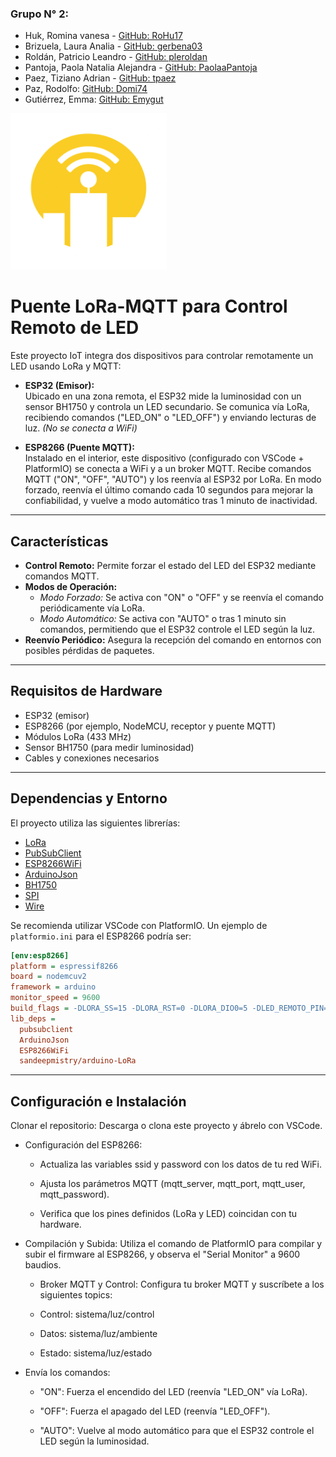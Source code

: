 
### Grupo N° 2:

- Huk, Romina vanesa - [GitHub: RoHu17](https://github.com/RoHu17)
- Brizuela, Laura Analia - [GitHub: gerbena03](https://github.com/gerbena03)
- Roldán, Patricio Leandro -  [GitHub: pleroldan](https://github.com/pleroldan)
- Pantoja, Paola Natalia Alejandra - [GitHub: PaolaaPantoja](https://github.com/PaolaaPantoja)
- Paez, Tiziano Adrian - [GitHub: tpaez](https://github.com/tpaez)
- Paz, Rodolfo: [GitHub: Domi74](https://github.com/Domi74)
- Gutiérrez, Emma: [GitHub: Emygut ](https://github.com/Emygut)

<p align="Left">
  <img src="Logo01.png" alt="Logo" width="250">
</p>

# Puente LoRa-MQTT para Control Remoto de LED

Este proyecto IoT integra dos dispositivos para controlar remotamente un LED usando LoRa y MQTT:

- **ESP32 (Emisor):**  
  Ubicado en una zona remota, el ESP32 mide la luminosidad con un sensor BH1750 y controla un LED secundario. Se comunica vía LoRa, recibiendo comandos ("LED_ON" o "LED_OFF") y enviando lecturas de luz. *(No se conecta a WiFi)*

- **ESP8266 (Puente MQTT):**  
  Instalado en el interior, este dispositivo (configurado con VSCode + PlatformIO) se conecta a WiFi y a un broker MQTT. Recibe comandos MQTT ("ON", "OFF", "AUTO") y los reenvía al ESP32 por LoRa. En modo forzado, reenvía el último comando cada 10 segundos para mejorar la confiabilidad, y vuelve a modo automático tras 1 minuto de inactividad.

---

## Características

- **Control Remoto:** Permite forzar el estado del LED del ESP32 mediante comandos MQTT.
- **Modos de Operación:**  
  - *Modo Forzado:* Se activa con "ON" o "OFF" y se reenvía el comando periódicamente vía LoRa.  
  - *Modo Automático:* Se activa con "AUTO" o tras 1 minuto sin comandos, permitiendo que el ESP32 controle el LED según la luz.
- **Reenvío Periódico:** Asegura la recepción del comando en entornos con posibles pérdidas de paquetes.

---

## Requisitos de Hardware

- ESP32 (emisor)
- ESP8266 (por ejemplo, NodeMCU, receptor y puente MQTT)
- Módulos LoRa (433 MHz)
- Sensor BH1750 (para medir luminosidad)
- Cables y conexiones necesarios

---

## Dependencias y Entorno

El proyecto utiliza las siguientes librerías:
- [LoRa](https://github.com/sandeepmistry/arduino-LoRa)
- [PubSubClient](https://pubsubclient.knolleary.net/)
- [ESP8266WiFi](https://github.com/esp8266/Arduino)
- [ArduinoJson](https://arduinojson.org/)
- [BH1750](https://github.com/claws/BH1750)
- [SPI](https://www.arduino.cc/en/Reference/SPI)
- [Wire](https://www.arduino.cc/en/Reference/Wire)

Se recomienda utilizar VSCode con PlatformIO. Un ejemplo de `platformio.ini` para el ESP8266 podría ser:

```ini
[env:esp8266]
platform = espressif8266
board = nodemcuv2
framework = arduino
monitor_speed = 9600
build_flags = -DLORA_SS=15 -DLORA_RST=0 -DLORA_DIO0=5 -DLED_REMOTO_PIN=2
lib_deps =
  pubsubclient
  ArduinoJson
  ESP8266WiFi
  sandeepmistry/arduino-LoRa
```  
---   

## Configuración e Instalación

Clonar el repositorio: Descarga o clona este proyecto y ábrelo con VSCode.  

- Configuración del ESP8266:

    - Actualiza las variables ssid y password con los datos de tu red WiFi.

    - Ajusta los parámetros MQTT (mqtt_server, mqtt_port, mqtt_user, mqtt_password).

    - Verifica que los pines definidos (LoRa y LED) coincidan con tu hardware.

- Compilación y Subida: Utiliza el comando de PlatformIO para compilar y subir el firmware al ESP8266, y observa el "Serial Monitor" a 9600 baudios.

   - Broker MQTT y Control: Configura tu broker MQTT y suscríbete a los siguientes topics:

   - Control: sistema/luz/control

   - Datos: sistema/luz/ambiente

   - Estado: sistema/luz/estado

- Envía los comandos:

   - "ON": Fuerza el encendido del LED (reenvía "LED_ON" vía LoRa).

   - "OFF": Fuerza el apagado del LED (reenvía "LED_OFF").

   - "AUTO": Vuelve al modo automático para que el ESP32 controle el LED según la luminosidad.  
